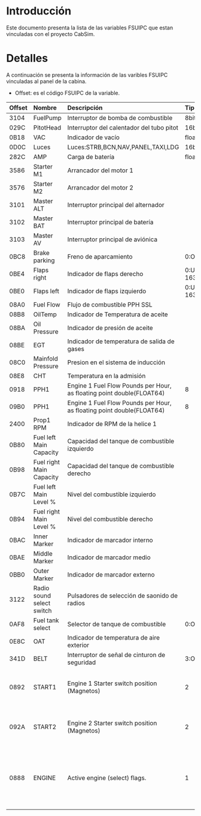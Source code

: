 # Introducción #

Este documento presenta la lista de las variables FSUIPC que estan vinculadas con el proyecto CabSim.


# Detalles #

A continuación se presenta la información de las varibles FSUIPC vinculadas al panel de la cabina.
  * Offset: es el código FSUIPC de la variable.

|Offset|Nombre|Descripción|Tipo|Valores|
|:-----|:-----|:-----------|:---|:------|
|3104|FuelPump|Interruptor de bomba de combustible|8bit|0/1|
|029C|PitotHead|Interruptor del calentador del tubo pitot|16bit|0/1|
|0B18|VAC|Indicador de vacío|float64|  |
|0D0C|Luces|Luces:STRB,BCN,NAV,PANEL,TAXI,LDG|16bit|  |
|282C|AMP|Carga de batería|float64|  |
|3586|Starter M1|Arrancador del motor 1|  | |
|3576|Starter M2|Arrancador del motor 2|  | |
|3101|Master ALT|Interruptor principal del alternador|  | |
|3102|Master BAT|Interruptor principal de batería|  | |
|3103|Master AV|Interruptor principal de aviónica|  | |
|0BC8|Brake parking|Freno de aparcamiento|0:OFF /32767:ON| |
|0BE4|Flaps right|Indicador de flaps derecho|0:UP /5461:10º/ 10922:20º/ 16383:FULL| |
|0BE0|Flaps left|Indicador de flaps izquierdo|0:UP/ 5461:10º/ 10922:20º/ 16383:FULL| |
|08A0|Fuel Flow|Flujo de combustible PPH SSL|  | |
|08B8|OilTemp|Indicador de Temperatura de aceite|  | |
|08BA|Oil Pressure|Indicador de presión de aceite|  | |
|08BE|EGT|Indicador de temperatura de salida de gases|  | |
|08C0|Mainfold Pressure|Presion en el sistema de inducción|  | |
|08E8|CHT|Temperatura en la admisión|  | |
|0918|PPH1|Engine 1 Fuel Flow Pounds per Hour, as floating point double(FLOAT64)|8 |  |
|09B0|PPH1|Engine 1 Fuel Flow Pounds per Hour, as floating point double(FLOAT64)|8 |  |
|2400|Prop1 RPM|Indicador de RPM de la helice 1|  | |
|0B80|Fuel left Main Capacity|Capacidad del tanque de combustible izquierdo|  | |
|0B98|Fuel right Main Capacity|Capacidad del tanque de combustible derecho|  | |
|0B7C|Fuel left Main Level %|Nivel del combustible izquierdo|  | |
|0B94|Fuel right Main Level %|Nivel del combustible derecho|  | |
|0BAC|Inner Marker|Indicador de marcador interno|  | |
|0BAE|Middle Marker|Indicador de marcador medio|  | |
|0BB0|Outer Marker|Indicador de marcador externo|  | |
|3122|Radio sound select switch|Pulsadores de selección de saonido de radios|  | |
|0AF8|Fuel tank select|Selector de tanque de combustible|0:OFF/1:BOTH/2:LEFT/3:RIGHT| |
|0E8C|OAT|Indicador de temperatura de aire exterior|  | |
|341D|BELT|Interruptor de señal de cinturon de seguridad|3:OFF/3:ON| |
|0892|START1|Engine 1 Starter switch position (Magnetos)|2 |0=Off, 1=right, 2=Left, 3=Both, 4=Start|
|092A|START2|Engine 2 Starter switch position (Magnetos)|2 |0=Off, 1=right, 2=Left, 3=Both, 4=Start|
|0888|ENGINE|Active engine (select) flags.|1 |Bit 0 = Engine 1 selected … Bit 3 =Engine 4 selected|